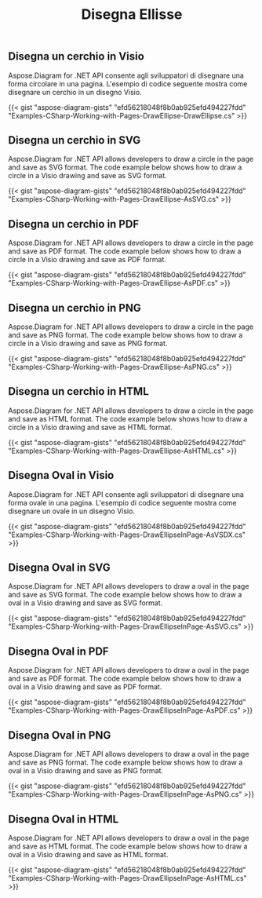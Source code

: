 ﻿---
title: Disegna Ellisse
type: docs
weight: 20
url: /it/net/drawing/draw-ellipse
description: Questa sezione spiega come disegnare un'ellisse, un cerchio o un ovale in una pagina visio con Aspose.Diagram. Supporta l'utilizzo di C# per disegnare un cerchio o un ovale e salvare come pdf, svg, html, immagine, xps e altri formati.
---
## **Disegna un cerchio in Visio**
Aspose.Diagram for .NET API consente agli sviluppatori di disegnare una forma circolare in una pagina. L'esempio di codice seguente mostra come disegnare un cerchio in un disegno Visio.

{{< gist "aspose-diagram-gists" "efd56218048f8b0ab925efd494227fdd" "Examples-CSharp-Working-with-Pages-DrawEllipse-DrawEllipse.cs" >}}

## **Disegna un cerchio in SVG**
Aspose.Diagram for .NET API allows developers to draw a circle in the page and save as SVG format. The code example below shows how to draw a circle in a Visio drawing and save as SVG format.

{{< gist "aspose-diagram-gists" "efd56218048f8b0ab925efd494227fdd" "Examples-CSharp-Working-with-Pages-DrawEllipse-AsSVG.cs" >}}

## **Disegna un cerchio in PDF**
Aspose.Diagram for .NET API allows developers to draw a circle in the page and save as PDF format. The code example below shows how to draw a circle in a Visio drawing and save as PDF format.

{{< gist "aspose-diagram-gists" "efd56218048f8b0ab925efd494227fdd" "Examples-CSharp-Working-with-Pages-DrawEllipse-AsPDF.cs" >}}

## **Disegna un cerchio in PNG**
Aspose.Diagram for .NET API allows developers to draw a circle in the page and save as PNG format. The code example below shows how to draw a circle in a Visio drawing and save as PNG format.

{{< gist "aspose-diagram-gists" "efd56218048f8b0ab925efd494227fdd" "Examples-CSharp-Working-with-Pages-DrawEllipse-AsPNG.cs" >}}

## **Disegna un cerchio in HTML**
Aspose.Diagram for .NET API allows developers to draw a circle in the page and save as HTML format. The code example below shows how to draw a circle in a Visio drawing and save as HTML format.

{{< gist "aspose-diagram-gists" "efd56218048f8b0ab925efd494227fdd" "Examples-CSharp-Working-with-Pages-DrawEllipse-AsHTML.cs" >}}

## **Disegna Oval in Visio**
Aspose.Diagram for .NET API consente agli sviluppatori di disegnare una forma ovale in una pagina. L'esempio di codice seguente mostra come disegnare un ovale in un disegno Visio.

{{< gist "aspose-diagram-gists" "efd56218048f8b0ab925efd494227fdd" "Examples-CSharp-Working-with-Pages-DrawEllipseInPage-AsVSDX.cs" >}}

## **Disegna Oval in SVG**
Aspose.Diagram for .NET API allows developers to draw a oval in the page and save as SVG format. The code example below shows how to draw a oval in a Visio drawing and save as SVG format.

{{< gist "aspose-diagram-gists" "efd56218048f8b0ab925efd494227fdd" "Examples-CSharp-Working-with-Pages-DrawEllipseInPage-AsSVG.cs" >}}

## **Disegna Oval in PDF**
Aspose.Diagram for .NET API allows developers to draw a oval in the page and save as PDF format. The code example below shows how to draw a oval in a Visio drawing and save as PDF format.

{{< gist "aspose-diagram-gists" "efd56218048f8b0ab925efd494227fdd" "Examples-CSharp-Working-with-Pages-DrawEllipseInPage-AsPDF.cs" >}}

## **Disegna Oval in PNG**
Aspose.Diagram for .NET API allows developers to draw a oval in the page and save as PNG format. The code example below shows how to draw a oval in a Visio drawing and save as PNG format.

{{< gist "aspose-diagram-gists" "efd56218048f8b0ab925efd494227fdd" "Examples-CSharp-Working-with-Pages-DrawEllipseInPage-AsPNG.cs" >}}

## **Disegna Oval in HTML**
Aspose.Diagram for .NET API allows developers to draw a oval in the page and save as HTML format. The code example below shows how to draw a oval in a Visio drawing and save as HTML format.

{{< gist "aspose-diagram-gists" "efd56218048f8b0ab925efd494227fdd" "Examples-CSharp-Working-with-Pages-DrawEllipseInPage-AsHTML.cs" >}}

